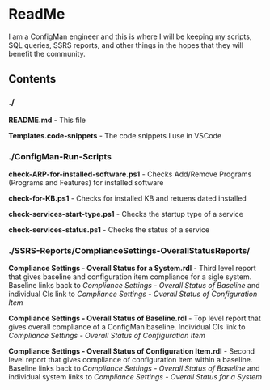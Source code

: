 # ReadMe

I am a ConfigMan engineer and this is where I will be keeping my scripts, SQL queries, SSRS reports, and other things in the hopes that they will benefit the community.

## Contents

### ./

**README.md** - This file

**Templates.code-snippets** - The code snippets I use in VSCode

### ./ConfigMan-Run-Scripts

**check-ARP-for-installed-software.ps1** - Checks Add/Remove Programs (Programs and Features) for installed software

**check-for-KB.ps1** - Checks for installed KB and retuens dated installed

**check-services-start-type.ps1** - Checks the startup type of a service

**check-services-status.ps1** - Checks the status of a service

### ./SSRS-Reports/ComplianceSettings-OverallStatusReports/

**Compliance Settings - Overall Status for a System.rdl** - Third level report that gives baseline and configuration item compliance for a sigle system. Baseline links back to *Compliance Settings - Overall Status of Baseline* and individual CIs link to *Compliance Settings - Overall Status of Configuration Item*

**Compliance Settings - Overall Status of Baseline.rdl** - Top level report that gives overall compliance of a ConfigMan baseline. Individual CIs link to *Compliance Settings - Overall Status of Configuration Item*

**Compliance Settings - Overall Status of Configuration Item.rdl** - Second level report that gives compliance of configuration item within a baseline.  Baseline links back to *Compliance Settings - Overall Status of Baseline* and individual system links to *Compliance Settings - Overall Status for a System*